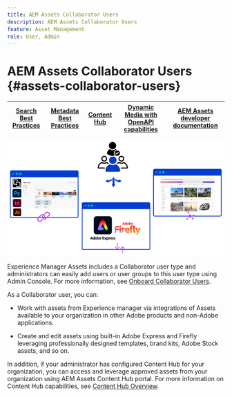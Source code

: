 ```yaml
---
title: AEM Assets Collaborator Users
description: AEM Assets Collaborator Users
feature: Asset Management
role: User, Admin
---
```

# AEM Assets Collaborator Users {#assets-collaborator-users}

| [Search Best Practices](/help/assets/search-best-practices.md) |[Metadata Best Practices](/help/assets/metadata-best-practices.md)|[Content Hub](/help/assets/product-overview.md)|[Dynamic Media with OpenAPI capabilities](/help/assets/dynamic-media-open-apis-overview.md)|[AEM Assets developer documentation](https://developer.adobe.com/experience-cloud/experience-manager-apis/)|
| ------------- | --------------------------- |---------|----|-----|

![AEM Assets Collaborator users banner](/help/assets/assets/aem-assets-collaborator-users-banner.png)

Experience Manager Assets includes a Collaborator user type and administrators can easily add users or user groups to this user type using Admin Console. For more information, see [Onboard Collaborator Users](/help/assets/enable-assets-ultimate.md#onboard-collaborator-users).

As a Collaborator user, you can:

* Work with assets from Experience manager via integrations of Assets available to your organization in other Adobe products and non-Adobe applications.

* Create and edit assets using built-in Adobe Express and Firefly leveraging professionally designed templates, brand kits, Adobe Stock assets, and so on.


In addition, if your administrator has configured Content Hub for your organization, you can access and leverage approved assets from your organization using AEM Assets Content Hub portal. For more information on Content Hub capabilities, see [Content Hub Overview](/help/assets/product-overview.md).